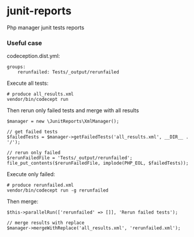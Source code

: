 # junit-reports
Php manager junit tests reports

### Useful case

codeception.dist.yml:
```
groups:
    rerunfailed: Tests/_output/rerunfailed
```

Execute all tests:

```
# produce all_results.xml
vendor/bin/codecept run
```

Then rerun only failed tests and merge with all results

```
$manager = new \JunitReports\XmlManager();

// get failed tests
$failedTests = $manager->getFailedTests('all_results.xml', __DIR__ . '/');

// rerun only failed
$rerunFailedFile = 'Tests/_output/rerunfailed';
file_put_contents($rerunFailedFile, implode(PHP_EOL, $failedTests));
```

Execute only failed:

```
# produce rerunfailed.xml
vendor/bin/codecept run -g rerunfailed
```

Then merge: 
```
$this->parallelRun(['rerunfailed' => []], 'Rerun failed tests');

// merge results with replace 
$manager->mergeWithReplace('all_results.xml', 'rerunfailed.xml');
```